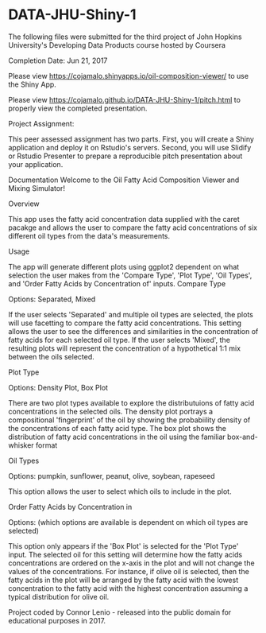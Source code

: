 # DATA-JHU-Shiny-1
The following files were submitted for the third project of John Hopkins University's Developing Data Products course hosted by Coursera

Completion Date: Jun 21, 2017

Please view https://cojamalo.shinyapps.io/oil-composition-viewer/ to use the Shiny App.

Please view https://cojamalo.github.io/DATA-JHU-Shiny-1/pitch.html to properly view the completed presentation.

Project Assignment:

This peer assessed assignment has two parts. First, you will create a Shiny application and deploy it on Rstudio's servers. Second, you will use Slidify or Rstudio Presenter to prepare a reproducible pitch presentation about your application.


Documentation
Welcome to the Oil Fatty Acid Composition Viewer and Mixing Simulator!

Overview

This app uses the fatty acid concentration data supplied with the caret pacakge and allows the user to compare the fatty acid concentrations of six different oil types from the data's measurements.

Usage

The app will generate different plots using ggplot2 dependent on what selection the user makes from the 'Compare Type', 'Plot Type', 'Oil Types', and 'Order Fatty Acids by Concentration of' inputs.
Compare Type

Options: Separated, Mixed

If the user selects 'Separated' and multiple oil types are selected, the plots will use facetting to compare the fatty acid concentrations. This setting allows the user to see the differences and similarities in the concentration of fatty acids for each selected oil type. If the user selects 'Mixed', the resulting plots will represent the concentration of a hypothetical 1:1 mix between the oils selected.

Plot Type

Options: Density Plot, Box Plot

There are two plot types available to explore the distributuions of fatty acid concentrations in the selected oils. The density plot portrays a compositional 'fingerprint' of the oil by showing the probabiility density of the concentrations of each fatty acid type. The box plot shows the distribution of fatty acid concentrations in the oil using the familiar box-and-whisker format

Oil Types

Options: pumpkin, sunflower, peanut, olive, soybean, rapeseed

This option allows the user to select which oils to include in the plot.

Order Fatty Acids by Concentration in

Options: (which options are available is dependent on which oil types are selected)

This option only appears if the 'Box Plot' is selected for the 'Plot Type' input. The selected oil for this setting will determine how the fatty acids concentrations are ordered on the x-axis in the plot and will not change the values of the concentrations. For instance, if olive oil is selected, then the fatty acids in the plot will be arranged by the fatty acid with the lowest concentration to the fatty acid with the highest concentration assuming a typical distribution for olive oil.

Project coded by Connor Lenio - released into the public domain for educational purposes in 2017.

